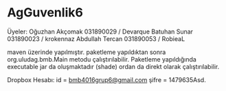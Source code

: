 # AgGuvenlik6

Üyeler: 
Oğuzhan Akçomak 031890029 / Devarque
Batuhan Sunar 031890023 / krokennaz
Abdullah Tercan 031890053 / RobieaL

maven üzerinde yapılmıştır. paketleme yapıldıktan sonra org.uludag.bmb.Main metodu çalıştırılabilir. Paketleme yapıldığında executable jar da oluşmaktadır (shade) ordan da direkt olarak çalıştırılabilir. 

Dropbox Hesabı:
id = bmb4016grup6@gmail.com
şifre = 1479635Asd.
